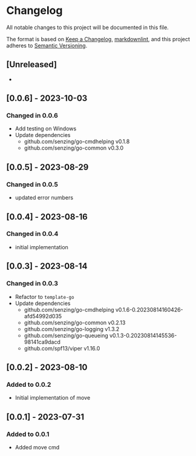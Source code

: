 # Changelog

All notable changes to this project will be documented in this file.

The format is based on [Keep a Changelog](https://keepachangelog.com/en/1.0.0/),
[markdownlint](https://dlaa.me/markdownlint/),
and this project adheres to [Semantic Versioning](https://semver.org/spec/v2.0.0.html).

## [Unreleased]

-

## [0.0.6] - 2023-10-03

### Changed in 0.0.6

- Add testing on Windows
- Update dependencies
  - github.com/senzing/go-cmdhelping v0.1.8
  - github.com/senzing/go-common v0.3.0

## [0.0.5] - 2023-08-29

### Changed in 0.0.5

- updated error numbers

## [0.0.4] - 2023-08-16

### Changed in 0.0.4

- initial implementation

## [0.0.3] - 2023-08-14

### Changed in 0.0.3

- Refactor to `template-go`
- Update dependencies
  - github.com/senzing/go-cmdhelping v0.1.6-0.20230814160426-afd54992d035
  - github.com/senzing/go-common v0.2.13
  - github.com/senzing/go-logging v1.3.2
  - github.com/senzing/go-queueing v0.1.3-0.20230814145536-98141ca9dacd
  - github.com/spf13/viper v1.16.0

## [0.0.2] - 2023-08-10

### Added to 0.0.2

- Initial implementation of move

## [0.0.1] - 2023-07-31

### Added to 0.0.1

- Added move cmd
